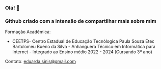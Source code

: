 ### Olá! 👋

### Github criado com a intensão de compartilhar mais sobre mim


  Formação Acadêmica:
  - CEETPS- Centro Estadual de Educação Tecnólogica Paula Souza
  Etec Bartolomeu Bueno da Silva - Anhanguera
  Técnico em Informática para Internet - Integrado ao Ensino médio
  2022 - 2024 (Cursando 3º ano)
  
  Contato:
  eduarda.sinis@gmail.com
  
